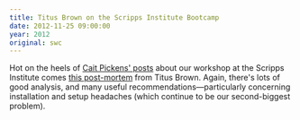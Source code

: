```yaml
---
title: Titus Brown on the Scripps Institute Bootcamp
date: 2012-11-25 09:00:00
year: 2012
original: swc
---
```

<p>Hot on the heels of <a href="{{site.baseurl}}/blog/2012/11/cait-pickens-on-the-scripps-institute-boot-camp.html">Cait Pickens' posts</a> about our workshop at the Scripps Institute comes <a href="http://ivory.idyll.org/blog/2012-scripps-swc-postmortem.html">this post-mortem</a> from Titus Brown. Again, there's lots of good analysis, and many useful recommendations&mdash;particularly concerning installation and setup headaches (which continue to be our second-biggest problem).</p>
